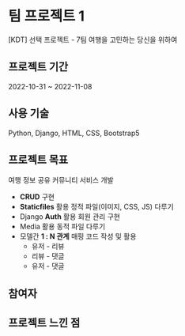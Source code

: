 # 팀 프로젝트 1
[KDT] 선택 프로젝트 - 7팀 여행을 고민하는 당신을 위하여
## 프로젝트 기간
2022-10-31 ~ 2022-11-08
## 사용 기술
Python, Django, HTML, CSS, Bootstrap5
## 프로젝트 목표
여행 정보 공유 커뮤니티 서비스 개발
- **CRUD** 구현
- **Staticfiles** 활용 정적 파일(이미지, CSS, JS) 다루기
- Django **Auth** 활용 회원 관리 구현
- Media 활용 동적 파일 다루기
- 모델간 **1 : N 관계** 매핑 코드 작성 및 활용
    - 유저 - 리뷰
    - 리뷰 - 댓글
    - 유저 - 댓글
## 참여자
## 프로젝트 느낀 점
